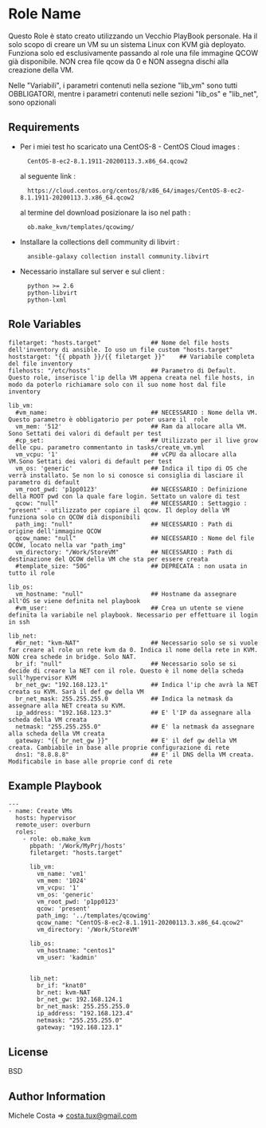 Role Name
=========

Questo Role è stato creato utilizzando un Vecchio PlayBook personale.
Ha il solo scopo di creare un VM su un sistema Linux con KVM già deployato.
Funziona solo ed esclusivamente passando al role una file immagine QCOW già disponibile. NON crea file qcow da 0 e NON assegna dischi alla creazione della VM.

Nelle "Variabili", i parametri contenuti nella sezione "lib_vm" sono tutti OBBLIGATORI, mentre i parametri contenuti nelle sezioni "lib_os" e "lib_net", sono opzionali

Requirements
------------

- Per i miei test ho scaricato una CentOS-8 - CentOS Cloud images :

        CentOS-8-ec2-8.1.1911-20200113.3.x86_64.qcow2

  al seguente link :

        https://cloud.centos.org/centos/8/x86_64/images/CentOS-8-ec2-8.1.1911-20200113.3.x86_64.qcow2

  al termine del download posizionare la iso nel path :

        ob.make_kvm/templates/qcowimg/

- Installare la collections dell community di libvirt :

        ansible-galaxy collection install community.libvirt

- Necessario installare sul server e sul client :

        python >= 2.6 
        python-libvirt
        python-lxml



Role Variables
--------------

	filetarget: "hosts.target"              ## Nome del file hosts dell'inventory di ansible. Io uso un file custom "hosts.target"
	hoststarget: "{{ pbpath }}/{{ filetarget }}"    ## Variabile completa del file inventory
	filehosts: "/etc/hosts"                 ## Parametro di Default. Questo role, inserisce l'ip della VM appena creata nel file hosts, in modo da poterlo richiamare solo con il suo nome host dal file inventory
	
	lib_vm:                                 
	  #vm_name:                             ## NECESSARIO : Nome della VM. Questo parametro è obbligatorio per poter usare il  role
	  vm_mem: '512'                         ## Ram da allocare alla VM. Sono Settati dei valori di default per test
	  #cp_set:                              ## Utilizzato per il live grow delle cpu. parametro commentanto in tasks/create_vm.yml
	  vm_vcpu: '1'                          ## vCPU da allocare alla VM.Sono Settati dei valori di default per test
	  vm_os: 'generic'                      ## Indica il tipo di OS che verrà installato. Se non lo si conosce si consiglia di lasciare il parametro di default
	  vm_root_pwd: 'p1pp0123'               ## NECESSARIO : Definizione della ROOT pwd con la quale fare login. Settato un valore di test
	  qcow: "null"                          ## NECESSARIO : Settaggio : "present" - utilizzato per copiare il qcow. Il deploy della VM funziona solo cn QCOW dià disponibili
	  path_img: "null"                      ## NECESSARIO : Path di origine dell'immagine QCOW
	  qcow_name: "null"                     ## NECESSARIO : Nome del file QCOW, locato nella var "path_img"
	  vm_directory: "/Work/StoreVM"         ## NECESSARIO : Path di destinazione del QCOW della VM che sta per essere creata
	  #template_size: "50G"                 ## DEPRECATA : non usata in tutto il role
	 
	lib_os:
	  vm_hostname: "null"                   ## Hostname da assegnare all'OS se viene definita nel playbook
	  #vm_user:                             ## Crea un utente se viene definita la variabile nel playbook. Necessario per effettuare il login in ssh
	  
	lib_net:
	  #br_net: "kvm-NAT"                    ## Necessario solo se si vuole far creare al role un rete kvm da 0. Indica il nome della rete in KVM. NON crea schede in bridge. Solo NAT.
	  br_if: "null"                         ## Necessario solo se si decide di creare la NET con il role. Questo è il nome della scheda sull'hypervisor KVM
	  br_net_gw: "192.168.123.1"            ## Indica l'ip che avrà la NET creata su KVM. Sarà il def gw della VM
	  br_net_mask: 255.255.255.0            ## Indica la netmask da assegnare alla NET creata su KVM.
	  ip_address: "192.168.123.3"           ## E' l'IP da assegnare alla scheda della VM creata 
	  netmask: "255.255.255.0"              ## E' la netmask da assegnare alla scheda della VM creata
	  gateway: "{{ br_net_gw }}"            ## E' il def gw della VM creata. Cambiabile in base alle proprie configurazione di rete
	  dns1: "8.8.8.8"                       ## E' il DNS della VM creata. Modificabile in base alle proprie conf di rete



Example Playbook
----------------

	---
	- name: Create VMs
	  hosts: hypervisor
	  remote_user: overburn
	  roles:
	    - role: ob.make_kvm
	      pbpath: '/Work/MyPrj/hosts'
	      filetarget: "hosts.target"
	
	      lib_vm:
	        vm_name: 'vm1'
	        vm_mem: '1024'
	        vm_vcpu: '1'
	        vm_os: 'generic'
	        vm_root_pwd: 'p1pp0123'
	        qcow: 'present'
	        path_img: '../templates/qcowimg'
	        qcow_name: "CentOS-8-ec2-8.1.1911-20200113.3.x86_64.qcow2"
	        vm_directory: '/Work/StoreVM'
	
	      lib_os:
	        vm_hostname: "centos1"
	        vm_user: 'kadmin'
		
	
	      lib_net:
	        br_if: "knat0"
	        br_net: kvm-NAT
	        br_net_gw: 192.168.124.1
	        br_net_mask: 255.255.255.0
	        ip_address: "192.168.123.4"
	        netmask: "255.255.255.0"
	        gateway: "192.168.123.1"


License
-------

BSD

Author Information
------------------

Michele Costa => costa.tux@gmail.com 
